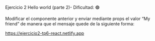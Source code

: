 Ejercicio 2
Hello world (parte 2)- Dificultad:  🟢

Modificar el componente anterior y enviar mediante props el valor “My friend” de manera que el mensaje quede de la siguiente forma:


https://ejercicio2-tp6-react.netlify.app